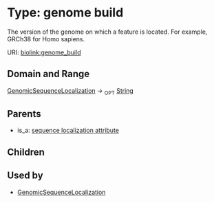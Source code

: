 
# Type: genome build


The version of the genome on which a feature is located. For example, GRCh38 for Homo sapiens.

URI: [biolink:genome_build](https://w3id.org/biolink/vocab/genome_build)


## Domain and Range

[GenomicSequenceLocalization](GenomicSequenceLocalization.md) ->  <sub>OPT</sub> [String](types/String.md)

## Parents

 *  is_a: [sequence localization attribute](sequence_localization_attribute.md)

## Children


## Used by

 * [GenomicSequenceLocalization](GenomicSequenceLocalization.md)
